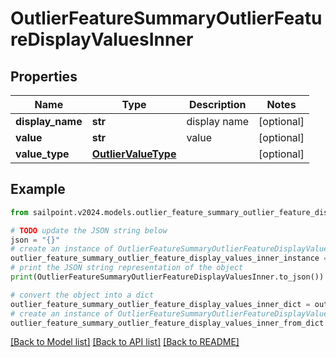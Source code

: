 # OutlierFeatureSummaryOutlierFeatureDisplayValuesInner


## Properties

Name | Type | Description | Notes
------------ | ------------- | ------------- | -------------
**display_name** | **str** | display name | [optional] 
**value** | **str** | value | [optional] 
**value_type** | [**OutlierValueType**](OutlierValueType.md) |  | [optional] 

## Example

```python
from sailpoint.v2024.models.outlier_feature_summary_outlier_feature_display_values_inner import OutlierFeatureSummaryOutlierFeatureDisplayValuesInner

# TODO update the JSON string below
json = "{}"
# create an instance of OutlierFeatureSummaryOutlierFeatureDisplayValuesInner from a JSON string
outlier_feature_summary_outlier_feature_display_values_inner_instance = OutlierFeatureSummaryOutlierFeatureDisplayValuesInner.from_json(json)
# print the JSON string representation of the object
print(OutlierFeatureSummaryOutlierFeatureDisplayValuesInner.to_json())

# convert the object into a dict
outlier_feature_summary_outlier_feature_display_values_inner_dict = outlier_feature_summary_outlier_feature_display_values_inner_instance.to_dict()
# create an instance of OutlierFeatureSummaryOutlierFeatureDisplayValuesInner from a dict
outlier_feature_summary_outlier_feature_display_values_inner_from_dict = OutlierFeatureSummaryOutlierFeatureDisplayValuesInner.from_dict(outlier_feature_summary_outlier_feature_display_values_inner_dict)
```
[[Back to Model list]](../README.md#documentation-for-models) [[Back to API list]](../README.md#documentation-for-api-endpoints) [[Back to README]](../README.md)


